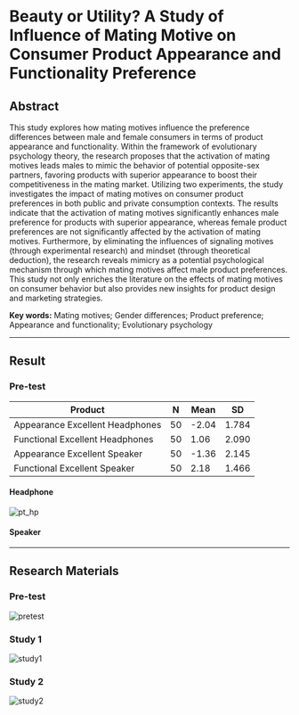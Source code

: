 # Beauty or Utility? A Study of Influence of Mating Motive on Consumer Product Appearance and Functionality Preference

## Abstract

This study explores how mating motives influence the preference differences between male and female consumers in terms of product appearance and functionality. Within the framework of evolutionary psychology theory, the research proposes that the activation of mating motives leads males to mimic the behavior of potential opposite-sex partners, favoring products with superior appearance to boost their competitiveness in the mating market. Utilizing two experiments, the study investigates the impact of mating motives on consumer product preferences in both public and private consumption contexts. The results indicate that the activation of mating motives significantly enhances male preference for products with superior appearance, whereas female product preferences are not significantly affected by the activation of mating motives. Furthermore, by eliminating the influences of signaling motives (through experimental research) and mindset (through theoretical deduction), the research reveals mimicry as a potential psychological mechanism through which mating motives affect male product preferences. This study not only enriches the literature on the effects of mating motives on consumer behavior but also provides new insights for product design and marketing strategies.

**Key words:** Mating motives; Gender differences; Product preference; Appearance and functionality; Evolutionary psychology

---

## Result

### Pre-test

Product | N | Mean | SD 
--- | --- | --- | --- 
Appearance Excellent Headphones | 50 | -2.04 | 1.784
Functional Excellent Headphones | 50 | 1.06 | 2.090
Appearance Excellent Speaker | 50 | -1.36 | 2.145
Functional Excellent Speaker | 50 | 2.18 | 1.466

#### Headphone

![pt_hp](https://github.com/user-attachments/assets/03215fc8-ee10-422a-8f20-e9e322b72806)

#### Speaker



---

## Research Materials

### Pre-test

![pretest](https://github.com/user-attachments/assets/05194305-d041-43eb-ab5e-e0bf1f6831aa)

### Study 1

![study1](https://github.com/user-attachments/assets/771ebd0e-c266-447d-b368-04ead62e9d36)

### Study 2

![study2](https://github.com/user-attachments/assets/fdfa46d7-2062-4280-961a-68996d133256)

